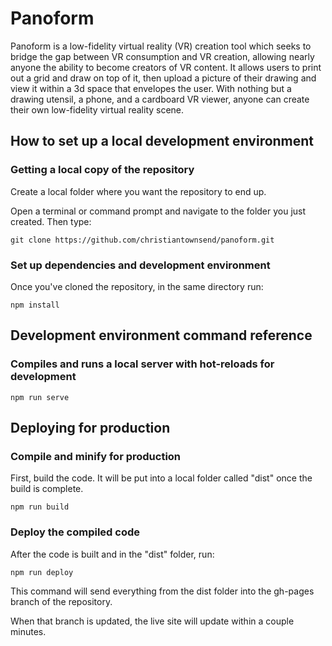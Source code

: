 # Panoform

Panoform is a low-fidelity virtual reality (VR) creation tool which seeks to bridge the gap between VR consumption and VR creation, allowing nearly anyone the ability
to become creators of VR content. It allows users to print out a grid and draw on top of it, then upload a picture of their drawing and view it within a 3d space that envelopes the user. With nothing but a drawing utensil, a phone, and a cardboard VR viewer, anyone can create their own low-fidelity virtual reality scene.



## How to set up a local development environment

### Getting a local copy of the repository

Create a local folder where you want the repository to end up.

Open a terminal or command prompt and navigate to the folder you just created. Then type:

```
git clone https://github.com/christiantownsend/panoform.git
```

### Set up dependencies and development environment

Once you've cloned the repository, in the same directory run:

```
npm install
```

## Development environment command reference

### Compiles and runs a local server with hot-reloads for development
```
npm run serve
```


## Deploying for production

### Compile and minify for production

First, build the code. It will be put into a local folder called "dist" once the build is complete.

```
npm run build
```

### Deploy the compiled code

After the code is built and in the "dist" folder, run:

```
npm run deploy
```

This command will send everything from the dist folder into the gh-pages branch of the repository.

When that branch is updated, the live site will update within a couple minutes.
